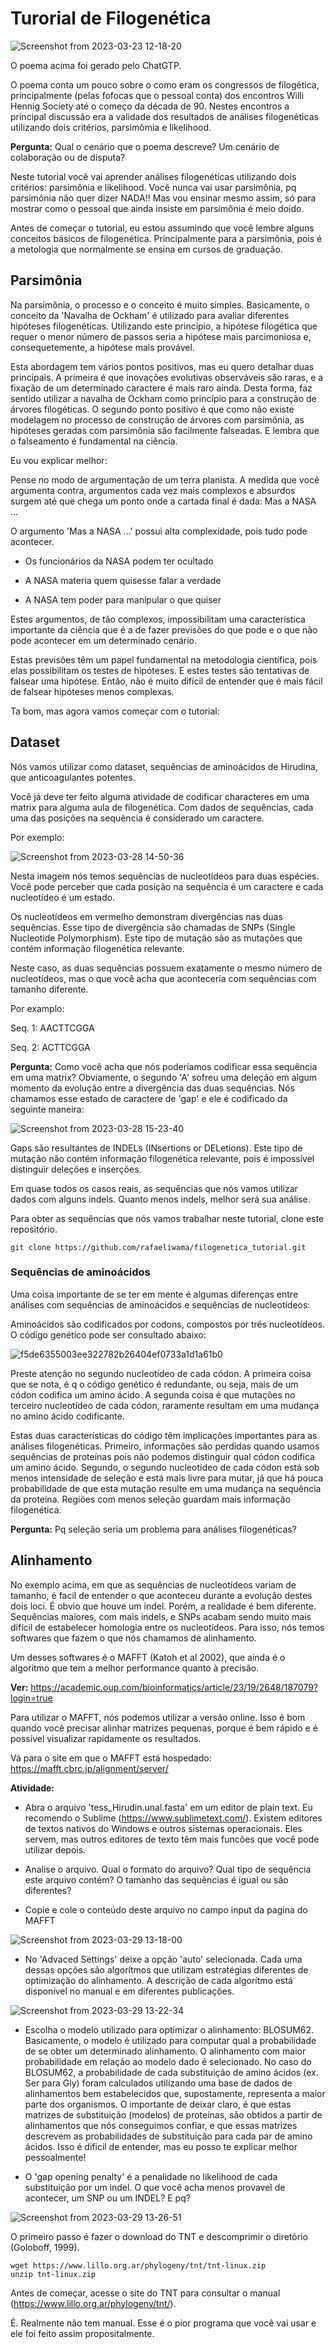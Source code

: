 # Turorial de Filogenética

![Screenshot from 2023-03-23 12-18-20](https://user-images.githubusercontent.com/46658489/227241456-9cfdadff-aa85-4857-83be-40bb7c4cb84e.png)

O poema acima foi gerado pelo ChatGTP.

O poema conta um pouco sobre o como eram os congressos de filogética, principalmente (pelas fofocas que o pessoal conta) dos encontros Willi Hennig Society até o começo da década de 90. Nestes encontros a principal discussão era a validade dos resultados de análises filogenéticas utilizando dois critérios, parsimômia e likelihood.

**Pergunta:** Qual o cenário que o poema descreve? Um cenário de colaboração ou de disputa?

Neste tutorial você vai aprender análises filogenéticas utilizando dois critérios: parsimônia e likelihood. Você nunca vai usar parsimônia, pq parsimônia não quer dizer NADA!! Mas vou ensinar mesmo assim, só para mostrar como o pessoal que ainda insiste em parsimônia é meio doido.


Antes de começar o tutorial, eu estou assumindo que você lembre alguns conceitos básicos de filogenética. Principalmente para a parsimônia, pois é a metologia que normalmente se ensina em cursos de graduação.

## Parsimônia

Na parsimônia, o processo e o conceito é muito simples. Basicamente, o conceito da 'Navalha de Ockham' é utilizado para avaliar diferentes hipóteses filogenéticas. Utilizando este princípio, a hipótese filogética que requer o menor número de passos seria a hipótese mais parcimoniosa e, consequetemente, a hipótese mais provável.

Esta abordagem tem vários pontos positivos, mas eu quero detalhar duas principais. A primeira é que inovações evolutivas observáveis são raras, e a fixação de um determinado caractere é mais raro ainda. Desta forma, faz sentido utilizar a navalha de Ockham como princípio para a construção de árvores filogéticas. O segundo ponto positivo é que como não existe modelagem no processo de construção de árvores com parsimônia, as hipóteses geradas com parsimônia são facilmente falseadas. E lembra que o falseamento é fundamental na ciência.

Eu vou explicar melhor:

Pense no modo de argumentação de um terra planista. A medida que você argumenta contra, argumentos cada vez mais complexos e absurdos surgem até que chega um ponto onde a cartada final é dada: Mas a NASA ... 

O argumento 'Mas a NASA ...' possui alta complexidade, pois tudo pode acontecer. 
   - Os funcionários da NASA podem ter ocultado
 
   - A NASA materia quem quisesse falar a verdade

   - A NASA tem poder para manipular o que quiser

Estes argumentos, de tão complexos, impossibilitam uma característica importante da ciência que é a de fazer previsões do que pode e o que não pode acontecer em um determinado cenário.

Estas previsões têm um papel fundamental na metodologia científica, pois elas possibilitam os testes de hipóteses. E estes testes são tentativas de falsear uma hipótese. Então, não é muito difícil de entender que é mais fácil de falsear hipóteses menos complexas.

Ta bom, mas agora vamos começar com o tutorial:

## Dataset
Nós vamos utilizar como dataset, sequências de aminoácidos de Hirudina, que anticoagulantes potentes.

Você já deve ter feito alguma atividade de codificar characteres em uma matrix para alguma aula de filogenética. Com dados de sequências, cada uma das posições na sequência é considerado um caractere.

Por exemplo:

![Screenshot from 2023-03-28 14-50-36](https://user-images.githubusercontent.com/46658489/228319084-c6d7497e-657c-4cc2-8c0a-12925e1b9500.png)

Nesta imagem nós temos sequências de nucleotídeos para duas espécies. Você pode perceber que cada posição na sequência é um caractere e cada nucleotídeo é um estado.

Os nucleotídeos em vermelho demonstram divergências nas duas sequências. Esse tipo de divergência são chamadas de SNPs (Single Nucleotide Polymorphism). Este tipo de mutação são as mutações que contém informação filogenética relevante.

Neste caso, as duas sequências possuem exatamente o mesmo número de nucleotídeos, mas o que você acha que aconteceria com sequências com tamanho diferente.

Por examplo:

Seq. 1: AACTTCGGA

Seq. 2: ACTTCGGA

**Pergunta:** Como você acha que nós poderíamos codificar essa sequência em uma matrix?
Obviamente, o segundo 'A' sofreu uma deleção em algum momento da evolução entre a divergência das duas sequências. Nós chamamos esse estado de caractere de 'gap' e ele é codificado da seguinte maneira:

![Screenshot from 2023-03-28 15-23-40](https://user-images.githubusercontent.com/46658489/228326335-4c1a8567-08ad-445f-9256-a1c237ed3197.png)

Gaps são resultantes de INDELs (INsertions or DELetions). Este tipo de mutação não contém informação filogenética relevante, pois é impossível distinguir deleções e inserções.

Em quase todos os casos reais, as sequências que nós vamos utilizar dados com alguns indels. Quanto menos indels, melhor será sua análise.

Para obter as sequências que nós vamos trabalhar neste tutorial, clone este repositório.

```
git clone https://github.com/rafaeliwama/filogenetica_tutorial.git 
```

### Sequências de aminoácidos

Uma coisa importante de se ter em mente é algumas diferenças entre análises com sequências de aminoácidos e sequências de nucleotídeos:

Aminoácidos são codificados por codons, compostos por três nucleotídeos. O código genético pode ser consultado abaixo:

![f5de6355003ee322782b26404ef0733a1d1a61b0](https://user-images.githubusercontent.com/46658489/228330276-789a0ff6-e25f-46ea-8b3b-3f7d5efeb700.png)

Preste atenção no segundo nucleotídeo de cada códon. A primeira coisa que se nota, é q o código genético é redundante, ou seja, mais de um códon codifica um amino ácido. A segunda coisa é que mutações no terceiro nucleotídeo de cada códon, raramente resultam em uma mudança no amino ácido codificante.

Estas duas características do código têm implicações importantes para as análises filogenéticas. Primeiro, informações são perdidas quando usamos sequências de proteínas pois não podemos distinguir qual códon codifica um amino ácido. Segundo, o segundo nucleotídeo de cada códon está sob menos intensidade de seleção e está mais livre para mutar, já que há pouca probabilidade de que esta mutação resulte em uma mudança na sequência da proteína. Regiões com menos seleção guardam mais informação filogenética.

**Pergunta:** Pq seleção seria um problema para análises filogenéticas?

## Alinhamento

No exemplo acima, em que as sequências de nucleotídeos variam de tamanho, é facil de entender o que aconteceu durante a evolução destes dois loci. É obvio que houve um indel. Porém, a realidade é bem diferente. Sequências maiores, com mais indels, e SNPs acabam sendo muito mais difícil de estabelecer homologia entre os nucleotídeos. Para isso, nós temos softwares que fazem o que nós chamamos de alinhamento.

Um desses softwares é o MAFFT (Katoh et al 2002), que ainda é o algoritmo que tem a melhor performance quanto à precisão.

**Ver:** https://academic.oup.com/bioinformatics/article/23/19/2648/187079?login=true

Para utilizar o MAFFT, nós podemos utilizar a versão online. Isso é bom quando você precisar alinhar matrizes pequenas, porque é bem rápido e é possível visualizar rapidamente os resultados.

Vá para o site em que o MAFFT está hospedado: https://mafft.cbrc.jp/alignment/server/

**Atividade:** 
- Abra o arquivo 'tess_Hirudin.unal.fasta' em um editor de plain text. Eu recomendo o Sublime (https://www.sublimetext.com/). Existem editores de textos nativos do Windows e outros sistemas operacionais. Eles servem, mas outros editores de texto têm mais funcões que você pode utilizar depois.

- Analise o arquivo. Qual o formato do arquivo? Qual tipo de sequência este arquivo contém? O tamanho das sequências é igual ou são diferentes?

- Copie e cole o conteúdo deste arquivo no campo input da pagina do MAFFT

![Screenshot from 2023-03-29 13-18-00](https://user-images.githubusercontent.com/46658489/228595065-e9833dc0-7814-423f-8a21-a6193b39e867.png)

- No 'Advaced Settings' deixe a opção 'auto' selecionada. Cada uma dessas opções são algorítmos que utilizam estratégias diferentes de optimização do alinhamento. A descrição de cada algorítmo está disponível no manual e em diferentes publicações.

![Screenshot from 2023-03-29 13-22-34](https://user-images.githubusercontent.com/46658489/228596372-6641aa2b-c47f-4951-afd1-cbfcbdeb94b8.png)

- Escolha o modelo utilizado para optimizar o alinhamento: BLOSUM62. Basicamente, o modelo é utilizado para computar qual a probabilidade de se obter um determinado alinhamento. O alinhamento com maior probabilidade em relação ao modelo dado é selecionado. No caso do BLOSUM62, a probabilidade de cada substituição de amino ácidos (ex. Ser para Gly) foram calculados utilizando uma base de dados de alinhamentos bem estabelecidos que, supostamente, representa a maior parte dos organismos. O importante de deixar claro, é que estas matrizes de substituição (modelos) de proteínas, são obtidos a partir de alinhamentos que nós conseguimos confiar, e que essas matrizes descrevem as probabilidades de substituição para cada par de amino ácidos. Isso é dificil de entender, mas eu posso te explicar melhor pessoalmente!

- O 'gap opening penalty' é a penalidade no likelihood de cada substituição por um indel. O que você acha menos provavel de acontecer, um SNP ou um INDEL? E pq?

![Screenshot from 2023-03-29 13-26-51](https://user-images.githubusercontent.com/46658489/228602494-2f9e243d-dc72-4bdf-aae0-565d428edadc.png)




O primeiro passo é fazer o download do TNT e descomprimir o diretório (Goloboff, 1999).

```
wget https://www.lillo.org.ar/phylogeny/tnt/tnt-linux.zip
unzip tnt-linux.zip
```

Antes de começar, acesse o site do TNT para consultar o manual (https://www.lillo.org.ar/phylogeny/tnt/).

É. Realmente não tem manual. Esse é o pior programa que você vai usar e ele foi feito assim propositalmente.











